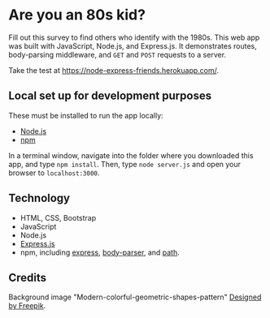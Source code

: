 # Are you an 80s kid?

Fill out this survey to find others who identify with the 1980s. This web app was built with JavaScript, Node.js, and Express.js. It demonstrates routes, body-parsing middleware, and `GET` and `POST` requests to a server. 

Take the test at https://node-express-friends.herokuapp.com/.

## Local set up for development purposes

These must be installed to run the app locally:

- [Node.js](https://nodejs.org/en/)
- [npm](https://www.npmjs.com/get-npm)

In a terminal window, navigate into the folder where you downloaded this app, and type `npm install`. Then, type `node server.js` and open your browser to `localhost:3000`.

## Technology

- HTML, CSS, Bootstrap
- JavaScript
- Node.js
- [Express.js](https://expressjs.com/)
- npm, including [express](https://www.npmjs.com/package/express), [body-parser](https://www.npmjs.com/package/body-parser), and [path](https://nodejs.org/api/path.html).

## Credits

Background image "Modern-colorful-geometric-shapes-pattern" [Designed by Freepik](http://www.freepik.com).